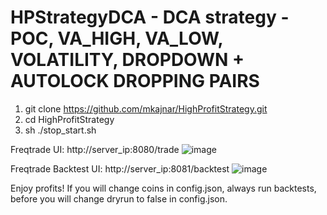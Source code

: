 # HPStrategyDCA - DCA strategy - POC, VA_HIGH, VA_LOW, VOLATILITY, DROPDOWN + AUTOLOCK DROPPING PAIRS

1) git clone https://github.com/mkajnar/HighProfitStrategy.git
2) cd HighProfitStrategy
3) sh ./stop_start.sh

Freqtrade UI: http://server_ip:8080/trade
![image](https://github.com/mkajnar/HighProfitStrategy/assets/5566514/86afd284-ac5a-46df-8371-8eef3a015d0f)

Freqtrade Backtest UI: http://server_ip:8081/backtest
![image](https://github.com/mkajnar/HighProfitStrategy/assets/5566514/e4e5fe55-2fbc-4895-bd88-2d124ac2fddb)

Enjoy profits!
If you will change coins in config.json, always run backtests, before you will change dryrun to false in config.json.





